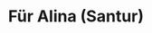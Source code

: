 ---
title: Für Alina (Santur)
artist: Arvo Pärt
layout: score
permalink: /sheet-music/fur-alina
musescore-uri: user/28061512/scores/6453741
youtube-uri: TzIZPZN5K60
description: Sheet Music Score Partitura
---